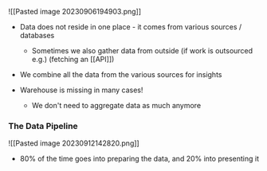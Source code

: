 ![[Pasted image 20230906194903.png]]
- Data does not reside in one place - it comes from various sources / databases
	- Sometimes we also gather data from outside (if work is outsourced e.g.) (fetching an [[API]])
- We combine all the data from the various sources for insights

- Warehouse is missing in many cases!
	- We don't need to aggregate data as much anymore


### The Data Pipeline
![[Pasted image 20230912142820.png]]

- 80% of the time goes into preparing the data, and 20% into presenting it


